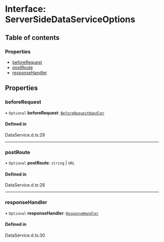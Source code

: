 # Interface: ServerSideDataServiceOptions

## Table of contents

### Properties

- [beforeRequest](ServerSideDataServiceOptions.md#beforerequest)
- [postRoute](ServerSideDataServiceOptions.md#postroute)
- [responseHandler](ServerSideDataServiceOptions.md#responsehandler)

## Properties

### beforeRequest

• `Optional` **beforeRequest**: [`BeforeRequestHandler`](../README.md#beforerequesthandler)

#### Defined in

DataService.d.ts:29

___

### postRoute

• `Optional` **postRoute**: `string` \| `URL`

#### Defined in

DataService.d.ts:28

___

### responseHandler

• `Optional` **responseHandler**: [`ResponseHandler`](../README.md#responsehandler)

#### Defined in

DataService.d.ts:30

